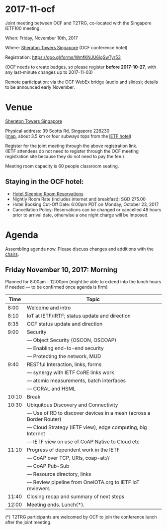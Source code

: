# 2017-11-ocf
Joint meeting between OCF and T2TRG, co-located with the Singapore IETF100 meeting.

When: Friday, November 10th, 2017

Where: [Sheraton Towers Singapore](http://www.sheratonsingapore.com/) (OCF conference hotel)

Registration: <https://goo.gl/forms/WmfKNJU6igSwTyr53>

(OCF needs to create badges, so please register **before 2017-10-27**,
with any last-minute changes up to 2017-11-03)

Remote participation: via the OCF WebEx bridge (audio and slides);
details to be announced early November.

# Venue

[Sheraton Towers Singapore](http://www.sheratonsingapore.com/)

Physical address: 39 Scotts Rd, Singapore 228230  
([map](https://goo.gl/maps/yE5Ae6XjNXD2), about 3.5 km or four subways
tops from the [IETF hotel](https://goo.gl/maps/KkfGBnJJ5tL2))

Register for the joint meeting through the above registration link.  
(IETF attendees do not need to register through the OCF meeting
registration site because they do not need to pay the fee.)

Meeting room capacity is 60 people classroom seating.

## Staying in the OCF hotel:

* [Hotel Sleeping Room Reservations](https://www.starwoodmeeting.com/events/start.action?id=1705302600&key=16BB8AA0)
* Nightly Room Rate (includes internet and breakfast): SGD 275.00
* Hotel Booking Cut-Off Date: 6:00pm PDT on Monday, October 23, 2017
* Cancellation Policy: Reservations can be changed or cancelled 48 hours prior to arrival date, otherwise a one night charge will be imposed.

# Agenda

Assembling agenda now.  Please discuss changes and additions with the [chairs](mailto:t2trg-chairs@irtf.org).

## Friday November 10, 2017: Morning

Planned for 8:00am – 12:00pm (might be able to extend into the lunch
hours if needed — to be confirmed once agenda is firm)

|  Time | Topic                                                              |
|-------|--------------------------------------------------------------------|
|  8:00 | Welcome and intro                                                  |
|  8:10 | IoT at IETF/IRTF; status update and direction                      |
|  8:35 | OCF status update and direction                                    |
|  9:00 | Security                                                           |
|       | — Object Security (OSCON, OSCOAP)                                  |
|       | — Enabling end-to-end security                                     |
|       | — Protecting the network, MUD                                      |
|  9:40 | RESTful Interaction, links, forms                                  |
|       | — synergy with IETF CoRE links work                                |
|       | — atomic measurements, batch interfaces                            |
|       | — CORAL and HSML                                                   |
| 10:10 | Break                                                              |
| 10:30 | Ubiquitous Discovery and Connectivity                              |
|       | — Use of RD to discover devices in a mesh (across a Border Router) |
|       | — Cloud Strategy (IETF view), edge computing, big Internet         |
|       | — IETF view on use of CoAP Native to Cloud etc                     |
| 11:10 | Progress of dependent work in the IETF                             |
|       | — CoAP over TCP, URIs, coap-at://                                  |
|       | — CoAP Pub-Sub                                                     |
|       | — Resource directory, links                                        |
|       | — Review pipeline from OneIOTA.org to IETF IoT reviewers           |
| 11:40 | Closing recap and summary of next steps                            |
| 12:00 | Meeting ends. Lunch(*).                                            |

(*) T2TRG participants are welcomed by OCF to join the conference
lunch after the joint meeting.
